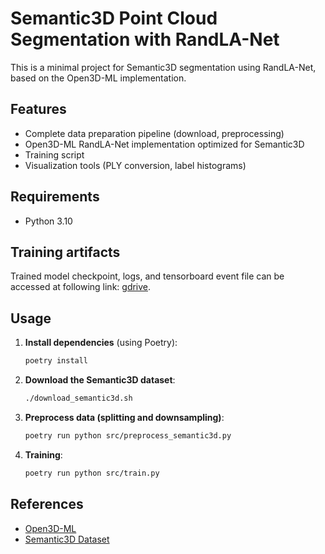 # Semantic3D Point Cloud Segmentation with RandLA-Net

This is a minimal project for Semantic3D segmentation using RandLA-Net, based on the Open3D-ML implementation.

## Features

- Complete data preparation pipeline (download, preprocessing)
- Open3D-ML RandLA-Net implementation optimized for Semantic3D
- Training script
- Visualization tools (PLY conversion, label histograms)

## Requirements

- Python 3.10

## Training artifacts
   Trained model checkpoint, logs, and tensorboard event file can be accessed at following link: [gdrive](https://drive.google.com/drive/folders/180G0s2eyBpIvrE1DbcIdCp--wEAOOw0A?usp=sharing).

## Usage

1. **Install dependencies** (using Poetry):
   ```bash
   poetry install
   ```

2. **Download the Semantic3D dataset**:
   ```bash
   ./download_semantic3d.sh
   ```

3. **Preprocess data (splitting and downsampling)**:
   ```bash
   poetry run python src/preprocess_semantic3d.py
   ```

4. **Training**:
   ```bash
   poetry run python src/train.py
   ```

## References

- [Open3D-ML](https://github.com/isl-org/Open3D-ML)
- [Semantic3D Dataset](http://www.semantic3d.net/)